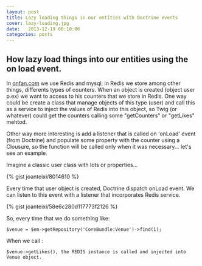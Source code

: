 ```yaml
---
layout: post
title: Lazy loading things in our entities with Doctrine events
cover: lazy-loading.jpg
date:   2013-12-19 00:10:00
categories: posts
---
```


## How lazy load things into our entities using the on load event.

In <a href="http://www.onfan.com">onfan.com</a> we use Redis and mysql; in Redis we store among other things, differents types of counters. When an object is created (object user p.ex) we want to access to his counters that we store in Redis. One way could be create a class that manage objects of this type (user) and call this as a service to inject the values of Redis into this object, so Twig (or whatever) could get the counters calling some "getCounters" or "getLikes" mehtod.

Other way more interesting is add a listener that is called on 'onLoad' event (from Doctrine) and populate some property with the counter using a Clousure, so the function will be called only when it was necessary... let's see an example.

Imagine a classic user class with lots or properties...

{% gist joanteixi/8014610 %}

Every time that user object is created,  Doctrine dispatch onLoad event. We can listen to this event  with a listener that incorporates Redis service.

{% gist joanteixi/58e6c280d117773f2126 %}

So, every time that we do something like:

    $venue = $em->getRepository('CoreBundle:Venue')->find(1);

When we call :

    $venue->getLikes(), the REDIS instance is called and injected into Venue object.
